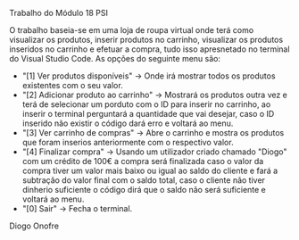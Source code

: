 Trabalho do Módulo 18 PSI 

O trabalho baseia-se em uma loja de roupa virtual onde terá como visualizar os produtos, inserir produtos no carrinho, visualizar os produtos inseridos no carrinho e efetuar a compra, tudo isso apresnetado no terminal do Visual Studio Code.
As opções do seguinte menu são:
- "[1] Ver produtos disponíveis" -> Onde irá mostrar todos os produtos existentes com o seu valor.
- "[2] Adicionar produto ao carrinho" -> Mostrará os produtos outra vez e terá de selecionar um porduto com o ID para inserir no carrinho, ao inserir o terminal perguntará a quantidade que vai desejar, caso o ID inserido não existir o código dará erro e voltará ao menu.
- "[3] Ver carrinho de compras" -> Abre o carrinho e mostra os produtos que foram inserios anteriormente com o respectivo valor.
- "[4] Finalizar compra" -> Usando um utilizador criado chamado "Diogo" com um crédito de 100€ a compra será finalizada caso o valor da compra tiver um valor mais baixo ou igual ao saldo do cliente e fará a subtração do valor final com o saldo total, caso o cliente não tiver dinherio suficiente o código dirá que o saldo não será suficiente e voltará ao menu.
- "[0] Sair" -> Fecha o terminal.

Diogo Onofre
